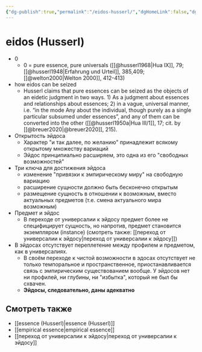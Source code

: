```yaml
---
{"dg-publish":true,"permalink":"/eidos-husserl/","dgHomeLink":false,"dgPassFrontmatter":false}
---
```


# eidos (Husserl)
- 0
	- 0 = pure essence, pure universals ([[@husserl1968|Hua IX]], 79; [[@husserl1948|Erfahrung und Urteil]], 385,409; [[@welton2000|Welton 2000]], 412-413)
- how eidos can be seized
	- Husserl claims that pure essences can be seized as the objects of an eidetic judgment in two ways. 1) As a judgment about essences and relationships about essences; 2) in a vague, universal manner, i.e. “in the mode Any about the individual, though purely as a single particular subsumed under essences”, and any of them can be converted into the other ([[@husserl1950a|Hua III/1]], 17; cit. by [[@breuer2020|@breuer2020]], 215).
- Открытость эйдоса
	- Характер "и так далее, по желанию" принадлежит всякому открытому множеству вариаций
	- Эйдос принципиально расширяем, это одна из его "свободных возможностей"
- Три ключа для достижения эйдоса
	- изменение "привязки к эмпирическому миру" на свободную вариацию
	- расширение сущности должно быть бесконечно открытым
	- размещение сущность в отношении к возможным, вместо актуальных предметов (т.е. смена актуального мира возможным)
- Предмет и эйдос
	- В переходе от универсалии к эйдосу предмет более не специфицирует сущность, но напротив, предмет становится экземпляром (instance) (cмотреть также: [[переход от универсалии к эйдосу|переход от универсалии к эйдосу]])
- В эйдосах отсутствует переплетение между профилем и предметом, как в универсалиях.
	- В своём переходе к чистой возможности в эдосах отсутствует не только темпоральное и пространственное, приостанавливается связь с эмпирическим существованием вообще. У эйдосов нет ни профилей, ни глубины, ни "избытка", который не был бы схвачен.
	- **Эйдосы, следовательно, даны адекватно**

## Смотреть также
- [[essence (Husserl)|essence (Husserl)]]
- [[empirical essence|empirical essence]]
- [[переход от универсалии к эйдосу|переход от универсалии к эйдосу]]